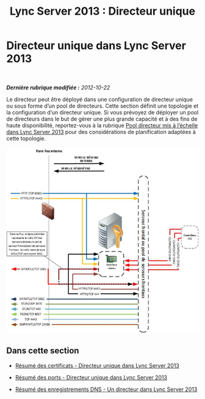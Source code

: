 ﻿---
title: 'Lync Server 2013 : Directeur unique'
TOCTitle: Directeur unique
ms:assetid: 2a4821aa-f15f-49b8-beec-0b08676497e7
ms:mtpsurl: https://technet.microsoft.com/fr-fr/library/JJ204763(v=OCS.15)
ms:contentKeyID: 49296694
ms.date: 05/20/2016
mtps_version: v=OCS.15
ms.translationtype: HT
---

# Directeur unique dans Lync Server 2013

 

_**Dernière rubrique modifiée :** 2012-10-22_

Le directeur peut être déployé dans une configuration de directeur unique ou sous forme d’un pool de directeurs. Cette section définit une topologie et la configuration d’un directeur unique. Si vous prévoyez de déployer un pool de directeurs dans le but de gérer une plus grande capacité et à des fins de haute disponibilité, reportez-vous à la rubrique [Pool directeur mis à l’échelle dans Lync Server 2013](lync-server-2013-scaled-director-pool.md) pour des considérations de planification adaptées à cette topologie.

![Directeur unique Lync Server](images/JJ204763.092967f2-3ad8-419b-9a7f-9714f4ebf8a3(OCS.15).jpg "Directeur unique Lync Server")

## Dans cette section

  - [Résumé des certificats - Directeur unique dans Lync Server 2013](lync-server-2013-certificate-summary-single-director.md)

  - [Résumé des ports - Directeur unique dans Lync Server 2013](lync-server-2013-port-summary-single-director.md)

  - [Résumé des enregistrements DNS - Un directeur dans Lync Server 2013](lync-server-2013-dns-summary-single-director.md)


